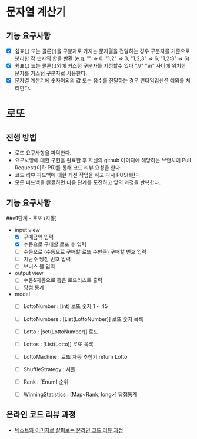 # 문자열 계산기
## 기능 요구사항
* [x] 쉼표(,) 또는 콜론(:)을 구분자로 가지는 문자열을 전달하는 경우 구분자를 기준으로 분리한 각 숫자의 합을 반환 (e.g. "" => 0, "1,2" => 3, "1,2,3" => 6, "1,2:3" => 6)
* [x] 쉼표(,) 또는 콜론(:)외에 커스텀 구분자를 지정할수 있다
 "//" "\n" 사이에 위치한 문자를 커스텀 구분자로 사용한다.
* [x] 문자열 계산기에 숫자이외의 값 또는 음수를 전달하는 경우 런타임입센션 예외를 처리한다.
# 로또
## 진행 방법
* 로또 요구사항을 파악한다.
* 요구사항에 대한 구현을 완료한 후 자신의 github 아이디에 해당하는 브랜치에 Pull Request(이하 PR)를 통해 코드 리뷰 요청을 한다.
* 코드 리뷰 피드백에 대한 개선 작업을 하고 다시 PUSH한다.
* 모든 피드백을 완료하면 다음 단계를 도전하고 앞의 과정을 반복한다.

## 기능 요구사항
###1단계 - 로또 (자동)

* input view
  * [x] 구매금액 입력 
  * [x] 수동으로 구매할 로또 수 입력
  * [ ] 수동으로 (수동으로 구매할 로또 수만큼) 구매할 번호 입력
  * [ ] 지난주 당첨 번호 입력
  * [ ] 보너스 볼 입력
* output view
  * [ ] 수동&자동으로 뽑은 로또리스트 출력
  * [ ] 당첨 통계
  
* model
  * [ ] LottoNumber : [int] 로또 숫자 1 ~ 45
  * [ ] LottoNumbers : [List(LottoNumber)] 로또 숫자 목록
  * [ ] Lotto : [set(LottoNumber)] 로또
  * [ ] Lottos : [List(Lotto)] 로또 목록
  * [ ] LottoMachine : 로또 자동 추첨기 return Lotto
  * [ ] ShuffleStrategy : 셔플
  * [ ] Rank : [Enum] 순위 
  * [ ] WinningStatistics : [Map<Rank, long>] 당첨통계 
  

## 온라인 코드 리뷰 과정
* [텍스트와 이미지로 살펴보는 온라인 코드 리뷰 과정](https://github.com/next-step/nextstep-docs/tree/master/codereview)
